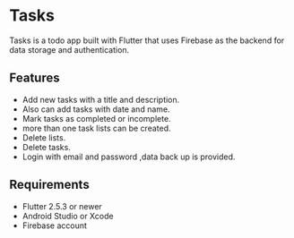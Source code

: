 # Tasks

Tasks is a todo app built with Flutter that uses Firebase as the backend for data storage and authentication.

## Features

- Add new tasks with a title and description.
- Also can add tasks with date and name.
- Mark tasks as completed or incomplete.
- more than one task lists can be created.
- Delete lists.
- Delete tasks.
- Login with email and password ,data back up is provided.


## Requirements

- Flutter 2.5.3 or newer
- Android Studio or Xcode
- Firebase account
